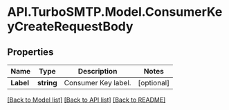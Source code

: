 # API.TurboSMTP.Model.ConsumerKeyCreateRequestBody

## Properties

Name | Type | Description | Notes
------------ | ------------- | ------------- | -------------
**Label** | **string** | Consumer Key label. | [optional] 

[[Back to Model list]](../README.md#documentation-for-models) [[Back to API list]](../README.md#documentation-for-api-endpoints) [[Back to README]](../README.md)

